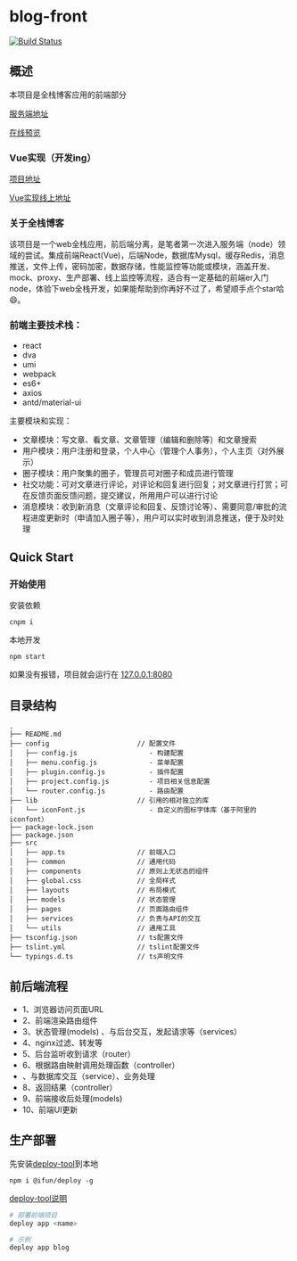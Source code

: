 # blog-front

[![Build Status](https://www.travis-ci.org/weihomechen/blog.svg?branch=master)](https://www.travis-ci.org/weihomechen/blog)

## 概述

本项目是全栈博客应用的前端部分

[服务端地址](https://github.com/weihomechen/blog-node)

[在线预览](http://rulifun.cn/blog)


### Vue实现（开发ing）

[项目地址](https://github.com/weihomechen/vue-blog)

[Vue实现线上地址](http://rulifun.cn/vue-blog)


### 关于全栈博客

该项目是一个web全栈应用，前后端分离，是笔者第一次进入服务端（node）领域的尝试。集成前端React(Vue)，后端Node，数据库Mysql，缓存Redis，消息推送，文件上传，密码加密，数据存储，性能监控等功能或模块，涵盖开发、mock、proxy、生产部署、线上监控等流程，适合有一定基础的前端er入门node，体验下web全栈开发，如果能帮助到你再好不过了，希望顺手点个star哈😄。

### 前端主要技术栈：

- react
- dva
- umi
- webpack
- es6+
- axios
- antd/material-ui

主要模块和实现：

- 文章模块：写文章、看文章、文章管理（编辑和删除等）和文章搜索
- 用户模块：用户注册和登录，个人中心（管理个人事务），个人主页（对外展示）
- 圈子模块：用户聚集的圈子，管理员可对圈子和成员进行管理
- 社交功能：可对文章进行评论，对评论和回复进行回复；对文章进行打赏；可在反馈页面反馈问题，提交建议，所用用户可以进行讨论
- 消息模块：收到新消息（文章评论和回复、反馈讨论等）、需要同意/审批的流程进度更新时（申请加入圈子等），用户可以实时收到消息推送，便于及时处理

## Quick Start

### 开始使用

安装依赖
```
cnpm i
```

本地开发
```
npm start
```

如果没有报错，项目就会运行在 [127.0.0.1:8080](http://127.0.0.1:8080)

## 目录结构

```
.
├── README.md
├── config                      // 配置文件
│   ├── config.js                  - 构建配置
│   ├── menu.config.js             - 菜单配置
│   ├── plugin.config.js           - 插件配置
│   ├── project.config.js          - 项目相关信息配置
│   └── router.config.js           - 路由配置
├── lib                         // 引用的相对独立的库
│   └── iconFont.js                - 自定义的图标字体库（基于阿里的iconfont）
├── package-lock.json
├── package.json
├── src
│   ├── app.ts                  // 前端入口
│   ├── common                  // 通用代码
│   ├── components              // 原则上无状态的组件
│   ├── global.css              // 全局样式
│   ├── layouts                 // 布局模式
│   ├── models                  // 状态管理
│   ├── pages                   // 页面路由组件
│   ├── services                // 负责与API的交互
│   └── utils                   // 通用工具
├── tsconfig.json               // ts配置文件
├── tslint.yml                  // tslint配置文件
└── typings.d.ts                // ts声明文件
```

## 前后端流程

- 1、浏览器访问页面URL
- 2、前端渲染路由组件
- 3、状态管理(models) 、与后台交互，发起请求等（services）
- 4、nginx过滤、转发等
- 5、后台监听收到请求（router）
- 6、根据路由映射调用处理函数（controller）
- 、与数据库交互（service）、业务处理
- 8、返回结果（controller）
- 9、前端接收后处理(models)
- 10、前端UI更新

## 生产部署

先安装[deploy-tool](https://github.com/weihomechen/deploy-tool)到本地

```
npm i @ifun/deploy -g
```

[deploy-tool说明](https://github.com/weihomechen/deploy-tool/blob/master/README.md)

```sh
# 部署前端项目
deploy app <name>

# 示例
deploy app blog
```

